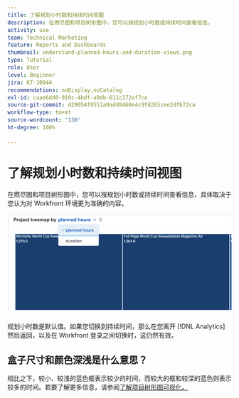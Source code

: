 ```yaml
---
title: 了解规划小时数和持续时间视图
description: 在燃尽图和项目树形图中，您可以按规划小时数或持续时间查看信息。
activity: use
team: Technical Marketing
feature: Reports and Dashboards
thumbnail: understand-planned-hours-and-duration-views.png
type: Tutorial
role: User
level: Beginner
jira: KT-10044
recommendations: noDisplay,noCatalog
exl-id: caae6dd0-910c-4bdf-a9db-611c272af7ce
source-git-commit: d29054f0551a9add8460e4c9fd265cee2dfb72ca
workflow-type: tm+mt
source-wordcount: '130'
ht-degree: 100%

---
```


# 了解规划小时数和持续时间视图

在燃尽图和项目树形图中，您可以按规划小时数或持续时间查看信息，具体取决于您认为对 Workfront 环境更为准确的内容。

![选择规划小时数而不是持续时间的图像](assets/section-1-5.png)



规划小时数是默认值。如果您切换到持续时间，那么在您离开 [!DNL Analytics] 然后返回，以及在 Workfront 登录之间切换时，这仍然有效。

## 盒子尺寸和颜色深浅是什么意思？

相比之下，较小、较浅的蓝色框表示较少的时间，而较大的框和较深的蓝色则表示较多的时间。若要了解更多信息，请参阅[了解项目树形图可视化。](https://experienceleague.adobe.com/docs/workfront/using/reporting/enhanced-analytics/project-treemap-overview.html?lang=zh-Hans)

